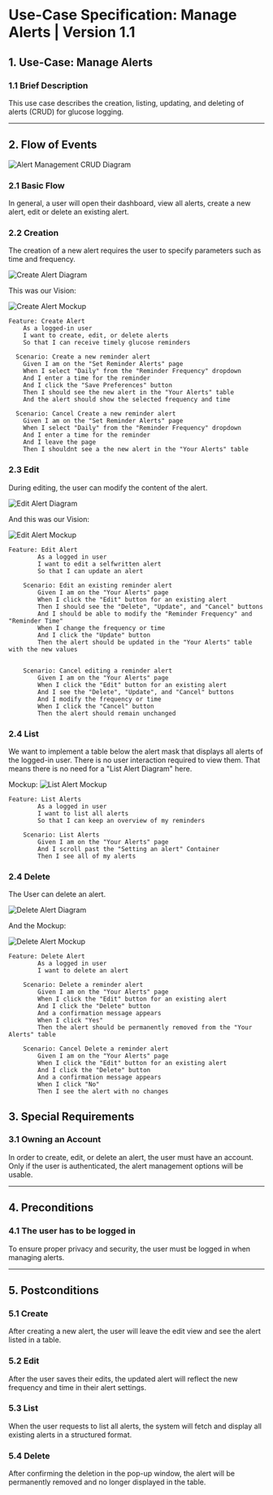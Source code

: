 # Use-Case Specification: Manage Alerts | Version 1.1  

## 1. Use-Case: Manage Alerts  
### 1.1 Brief Description  
This use case describes the creation, listing, updating, and deleting of alerts (CRUD) for glucose logging.

---

## 2. Flow of Events  
![Alert Management CRUD Diagram](docs/UseCaseManageAlerts/UCManageAlerts.drawio.png)

### 2.1 Basic Flow  
In general, a user will open their dashboard, view all alerts, create a new alert, edit or delete an existing alert.

### 2.2 Creation  
The creation of a new alert requires the user to specify parameters such as time and frequency.

![Create Alert Diagram](docs/UseCaseManageAlerts/UCCreateAlert.drawio.png)

This was our Vision:

![Create Alert Mockup](docs/UseCaseManageAlerts/Generate_Alert_Create_Mockup.png)

```gherkin
Feature: Create Alert
    As a logged-in user
    I want to create, edit, or delete alerts
    So that I can receive timely glucose reminders

  Scenario: Create a new reminder alert
    Given I am on the "Set Reminder Alerts" page
    When I select "Daily" from the "Reminder Frequency" dropdown
    And I enter a time for the reminder
    And I click the "Save Preferences" button
    Then I should see the new alert in the "Your Alerts" table
    And the alert should show the selected frequency and time

  Scenario: Cancel Create a new reminder alert
    Given I am on the "Set Reminder Alerts" page
    When I select "Daily" from the "Reminder Frequency" dropdown
    And I enter a time for the reminder
    And I leave the page
    Then I shouldnt see a the new alert in the "Your Alerts" table
```
### 2.3 Edit
During editing, the user can modify the content of the alert.

![Edit Alert Diagram](docs/UseCaseManageAlerts/UCEditAlert.drawio.png)

And this was our Vision:

![Edit Alert Mockup](docs/UseCaseManageAlerts/Generate_Alert_Edit_Mockup.png)

```gherkin
Feature: Edit Alert
        As a logged in user
        I want to edit a selfwritten alert
        So that I can update an alert

    Scenario: Edit an existing reminder alert
        Given I am on the "Your Alerts" page
        When I click the "Edit" button for an existing alert
        Then I should see the "Delete", "Update", and "Cancel" buttons
        And I should be able to modify the "Reminder Frequency" and "Reminder Time"
        When I change the frequency or time
        And I click the "Update" button
        Then the alert should be updated in the "Your Alerts" table with the new values


    Scenario: Cancel editing a reminder alert
        Given I am on the "Your Alerts" page
        When I click the "Edit" button for an existing alert
        And I see the "Delete", "Update", and "Cancel" buttons
        And I modify the frequency or time
        When I click the "Cancel" button
        Then the alert should remain unchanged

```
###  2.4 List

We want to implement a table below the alert mask that displays all alerts of the logged-in user. There is no user interaction required to view them. That means there is no need for a "List Alert Diagram" here.

Mockup:
![List Alert Mockup](docs/UseCaseManageAlerts/Generate_Alert_List_Mockup.png)


```gherkin
Feature: List Alerts
        As a logged in user
        I want to list all alerts
        So that I can keep an overview of my reminders

    Scenario: List Alerts
        Given I am on the "Your Alerts" page
        And I scroll past the "Setting an alert" Container
        Then I see all of my alerts
```




###  2.4 Delete

The User can delete an alert. 

![Delete Alert Diagram](docs/UseCaseManageAlerts/UCDeleteAlert.drawio.png)

And the Mockup:

![Delete Alert Mockup](docs/UseCaseManageAlerts/Generate_Alert_Delete_Mockup.png)


```gherkin
Feature: Delete Alert
        As a logged in user
        I want to delete an alert

    Scenario: Delete a reminder alert
        Given I am on the "Your Alerts" page
        When I click the "Edit" button for an existing alert
        And I click the "Delete" button
        And a confirmation message appears
        When I click "Yes"
        Then the alert should be permanently removed from the "Your Alerts" table

    Scenario: Cancel Delete a reminder alert
        Given I am on the "Your Alerts" page
        When I click the "Edit" button for an existing alert
        And I click the "Delete" button
        And a confirmation message appears
        When I click "No"
        Then I see the alert with no changes

```

## 3. Special Requirements

### 3.1 Owning an Account  
In order to create, edit, or delete an alert, the user must have an account. Only if the user is authenticated, the alert management options will be usable.

---

## 4. Preconditions

### 4.1 The user has to be logged in  
To ensure proper privacy and security, the user must be logged in when managing alerts.

---

## 5. Postconditions

### 5.1 Create  
After creating a new alert, the user will leave the edit view and see the alert listed in a table.

### 5.2 Edit  
After the user saves their edits, the updated alert will reflect the new frequency and time in their alert settings.

### 5.3 List  
When the user requests to list all alerts, the system will fetch and display all existing alerts in a structured format.

### 5.4 Delete  
After confirming the deletion in the pop-up window, the alert will be permanently removed and no longer displayed in the table.

